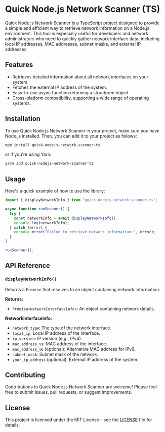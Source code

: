 # Quick Node.js Network Scanner (TS)

Quick Node.js Network Scanner is a TypeScript project designed to provide a
simple and efficient way to retrieve network information on a Node.js
environment. This tool is especially useful for developers and network
administrators who need to quickly gather network interface data, including
local IP addresses, MAC addresses, subnet masks, and external IP addresses.

## Features

- Retrieves detailed information about all network interfaces on your system.
- Fetches the external IP address of the system.
- Easy-to-use async function returning a structured object.
- Cross-platform compatibility, supporting a wide range of operating systems.

## Installation

To use Quick Node.js Network Scanner in your project, make sure you have Node.js
installed. Then, you can add it to your project as follows:

```bash
npm install quick-nodejs-network-scanner-ts
```

or if you're using Yarn:

```bash
yarn add quick-nodejs-network-scanner-ts
```

## Usage

Here's a quick example of how to use the library:

```javascript
import { displayNetworkInfo } from "quick-nodejs-network-scanner-ts";

async function runScanner() {
  try {
    const networkInfo = await displayNetworkInfo();
    console.log(networkInfo);
  } catch (error) {
    console.error("Failed to retrieve network information:", error);
  }
}

runScanner();
```

## API Reference

### `displayNetworkInfo()`

Returns a `Promise` that resolves to an object containing network information.

**Returns:**

- `Promise<NetworkInterfaceInfo>`: An object containing network details.

**NetworkInterfaceInfo:**

- `network_type`: The type of the network interface.
- `local_ip`: Local IP address of the interface.
- `ip_version`: IP version (e.g., IPv4).
- `mac_address_vs`: MAC address of the interface.
- `mac_address_v6` (optional): Alternative MAC address for IPv6.
- `subnet_mask`: Subnet mask of the network.
- `your_ip_address` (optional): External IP address of the system.

## Contributing

Contributions to Quick Node.js Network Scanner are welcome! Please feel free to
submit issues, pull requests, or suggest improvements.

## License

This project is licensed under the MIT License - see the [LICENSE](LICENSE) file
for details.
